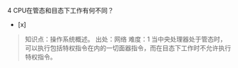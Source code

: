 4
CPU在管态和目态下工作有何不同？
- [x]  

> 知识点：操作系统概述。
> 出处：网络
> 难度：1
> 当中央处理器处于管态时，可以执行包括特权指令在内的一切面器指令，而在目态下工作时不允许执行特权指令。
